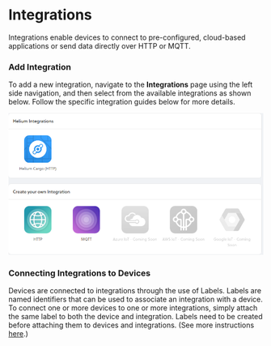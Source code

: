 # Integrations

Integrations enable devices to connect to pre-configured, cloud-based applications or send data directly over HTTP or MQTT.

### Add Integration

To add a new integration, navigate to the **Integrations** page using the left side navigation, and then select from the available integrations as shown below. Follow the specific integration guides below for more details.

![](../../.gitbook/assets/console_integrations.png)

### Connecting Integrations to Devices

Devices are connected to integrations through the use of Labels. Labels are named identifiers that can be used to associate an integration with a device. To connect one or more devices to one or more integrations, simply attach the same label to both the device and integration. Labels need to be created before attaching them to devices and integrations. \(See more instructions [here](https://github.com/helium/devdocs/tree/67b988ec351854ec4b7608e12b5b8f47f2456abf/console/labels/README.md).\)

